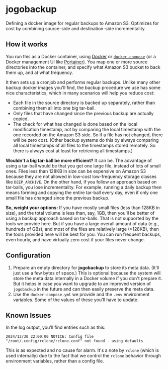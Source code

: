 # jogobackup
Defining a docker image for regular backups to Amazon S3. Optimizes
for cost by combining source-side and destination-side incrementality.

## How it works
You run this as a Docker container, using
[Docker](https://docs.docker.com/) or
[`docker-compose`](https://docs.docker.com/compose/) (or a Docker
management UI like [Portainer](https://www.portainer.io/)). You map
one or more source directories into the container, and specify what
Amazon S3 bucket to back them up, and at what frequency.

It then sets up a cronjob and performs regular backups. Unlike many
other backup docker images you'll find, the backup procedure we use
has some nice characteristics, which in many scenarios will help you
reduce cost:

* Each file in the source directory is backed up separately, rather
  than combining them all into one big tar-ball.
* Only files that have changed since the previous backup are actually
  copied.
* The check for what has changed is done based on the local
  modification timestamp, not by comparing the local timestamp with
  the one recorded on the Amazon S3 side. So if a file has not
  changed, there will be zero cost. (Other backup systems do this by
  always comparing all local timestamps of all files to the timestamps
  stored remotely. So there is always cost at least for retrieving all
  timestamps.)

**Wouldn't a big tar-ball be more efficient?** It can be. The
advantage of using a tar-ball would be that you get one large file,
instead of lots of small ones. Files less than 128KB in size can be
expensive on Amazon S3 because they are not allowed in low-cost
low-frequency storage classes like `DEEP_ARCHIVE`. On the other hand,
if you follow an approach based on tar-balls, you lose
incrementality. For example, running a daily backup then means forming
and copying the entire tar-ball every day, even if only one small file
has changed since the previous backup.

**So, weight your options:** If you have mostly small files (less than
128KB in size), and the total volume is less than, say, 1GB, then
you'll be better of using a backup approach based on tar-balls. That
is not supported by the tools we provide here. But if you have a large
overall amount of data (e.g., hundreds of GBs), and most of the files
are relatively large (>128KB), then the tools provided here will be
best for you. You can run frequent backups, even hourly, and have
virtually zero cost if your files never change.

## Configuration

1. Prepare an empty directory for **jogobackup** to store its meta
   data. (It'll just use a few bytes of space.) This is optional
   because the system will store the meta data internally in a Docker
   volume if you don't prepare it. But it helps in case you want to
   upgrade to an improved version of `jogobackup` in the future and
   can then easily preserve the meta data.
1. Use the `docker-compose.yml` we provide and the `.env` environment
   variables. Some of the values of these you'll have to update.

## Known Issues
In the log output, you'll find entries such as this:

    2024/12/30 22:00:00 NOTICE: Config file "/root/.config/rclone/rclone.conf" not found - using defaults

This is as expected and no cause for alarm. It's a note by `rclone`
(which is used internally) due to the fact that we control the
`rclone` behavior through environment variables, rather than a config
file.
